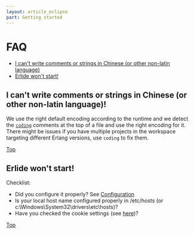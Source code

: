 ```yaml
---
layout: article_eclipse
part: Getting started
---
```


# FAQ

* [I can't write comments or strings in Chinese (or other non-latin language)](170_FAQ.html#faq1)
* [Erlide won't start!](170_FAQ.html#faq2)

## I can't write comments or strings in Chinese (or other non-latin language)!
<a name='faq1'/>

We use the right default encoding according to the runtime and we detect the [`coding`](https://www.erlang.org/doc/reference_manual/character_set.html#source-file-encoding) comments at the top of a file and use the right encoding for it. There might be issues if you have multiple projects in the workspace targeting different Erlang versions, use `coding` to fix them.

[Top](170_FAQ.html)

## Erlide won't start!
<a name='faq2'/>

Checklist:

* Did you configure it properly? See [Configuration](130_Configuration.html)
* Is your local host name configured properly in /etc/hosts (or c:\Windows\System32\drivers\etc\hosts)?
* Have you checked the cookie settings (see [here](210_Concepts.html#cookies))?

[Top](170_FAQ.html)

